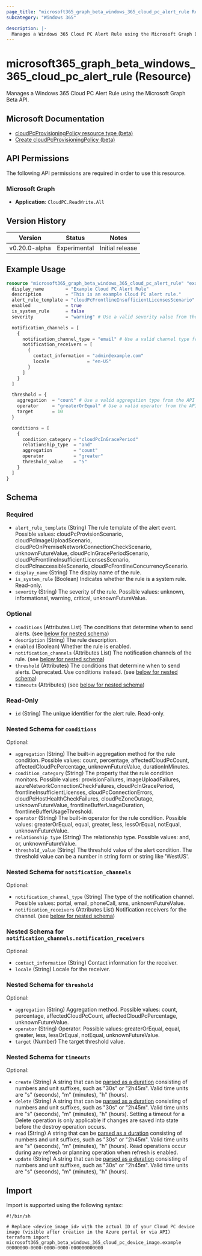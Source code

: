 ```yaml
---
page_title: "microsoft365_graph_beta_windows_365_cloud_pc_alert_rule Resource - terraform-provider-microsoft365"
subcategory: "Windows 365"

description: |-
  Manages a Windows 365 Cloud PC Alert Rule using the Microsoft Graph Beta API.
---
```


# microsoft365_graph_beta_windows_365_cloud_pc_alert_rule (Resource)

Manages a Windows 365 Cloud PC Alert Rule using the Microsoft Graph Beta API.

## Microsoft Documentation

- [cloudPcProvisioningPolicy resource type (beta)](https://learn.microsoft.com/en-us/graph/api/resources/cloudpcprovisioningpolicy?view=graph-rest-beta)
- [Create cloudPcProvisioningPolicy (beta)](https://learn.microsoft.com/en-us/graph/api/virtualendpoint-post-provisioningpolicies?view=graph-rest-beta)

## API Permissions

The following API permissions are required in order to use this resource.

### Microsoft Graph

- **Application**: `CloudPC.ReadWrite.All`

## Version History

| Version | Status | Notes |
|---------|--------|-------|
| v0.20.0-alpha | Experimental | Initial release |

## Example Usage

```terraform
resource "microsoft365_graph_beta_windows_365_cloud_pc_alert_rule" "example" {
  display_name        = "Example Cloud PC Alert Rule"
  description         = "This is an example Cloud PC alert rule."
  alert_rule_template = "cloudPcFrontlineInsufficientLicensesScenario" # Use a valid template value from the API
  enabled             = true
  is_system_rule      = false
  severity            = "warning" # Use a valid severity value from the API

  notification_channels = [
    {
      notification_channel_type = "email" # Use a valid channel type from the API
      notification_receivers = [
        {
          contact_information = "admin@example.com"
          locale              = "en-US"
        }
      ]
    }
  ]

  threshold = {
    aggregation  = "count" # Use a valid aggregation type from the API
    operator     = "greaterOrEqual" # Use a valid operator from the API
    target       = 10
  }

  conditions = [
    {
      condition_category = "cloudPcInGracePeriod"
      relationship_type  = "and"
      aggregation        = "count"
      operator           = "greater"
      threshold_value    = "5"
    }
  ]
}
```

<!-- schema generated by tfplugindocs -->
## Schema

### Required

- `alert_rule_template` (String) The rule template of the alert event. Possible values: cloudPcProvisionScenario, cloudPcImageUploadScenario, cloudPcOnPremiseNetworkConnectionCheckScenario, unknownFutureValue, cloudPcInGracePeriodScenario, cloudPcFrontlineInsufficientLicensesScenario, cloudPcInaccessibleScenario, cloudPcFrontlineConcurrencyScenario.
- `display_name` (String) The display name of the rule.
- `is_system_rule` (Boolean) Indicates whether the rule is a system rule. Read-only.
- `severity` (String) The severity of the rule. Possible values: unknown, informational, warning, critical, unknownFutureValue.

### Optional

- `conditions` (Attributes List) The conditions that determine when to send alerts. (see [below for nested schema](#nestedatt--conditions))
- `description` (String) The rule description.
- `enabled` (Boolean) Whether the rule is enabled.
- `notification_channels` (Attributes List) The notification channels of the rule. (see [below for nested schema](#nestedatt--notification_channels))
- `threshold` (Attributes) The conditions that determine when to send alerts. Deprecated. Use conditions instead. (see [below for nested schema](#nestedatt--threshold))
- `timeouts` (Attributes) (see [below for nested schema](#nestedatt--timeouts))

### Read-Only

- `id` (String) The unique identifier for the alert rule. Read-only.

<a id="nestedatt--conditions"></a>
### Nested Schema for `conditions`

Optional:

- `aggregation` (String) The built-in aggregation method for the rule condition. Possible values: count, percentage, affectedCloudPcCount, affectedCloudPcPercentage, unknownFutureValue, durationInMinutes.
- `condition_category` (String) The property that the rule condition monitors. Possible values: provisionFailures, imageUploadFailures, azureNetworkConnectionCheckFailures, cloudPcInGracePeriod, frontlineInsufficientLicenses, cloudPcConnectionErrors, cloudPcHostHealthCheckFailures, cloudPcZoneOutage, unknownFutureValue, frontlineBufferUsageDuration, frontlineBufferUsageThreshold.
- `operator` (String) The built-in operator for the rule condition. Possible values: greaterOrEqual, equal, greater, less, lessOrEqual, notEqual, unknownFutureValue.
- `relationship_type` (String) The relationship type. Possible values: and, or, unknownFutureValue.
- `threshold_value` (String) The threshold value of the alert condition. The threshold value can be a number in string form or string like 'WestUS'.


<a id="nestedatt--notification_channels"></a>
### Nested Schema for `notification_channels`

Optional:

- `notification_channel_type` (String) The type of the notification channel. Possible values: portal, email, phoneCall, sms, unknownFutureValue.
- `notification_receivers` (Attributes List) Notification receivers for the channel. (see [below for nested schema](#nestedatt--notification_channels--notification_receivers))

<a id="nestedatt--notification_channels--notification_receivers"></a>
### Nested Schema for `notification_channels.notification_receivers`

Optional:

- `contact_information` (String) Contact information for the receiver.
- `locale` (String) Locale for the receiver.



<a id="nestedatt--threshold"></a>
### Nested Schema for `threshold`

Optional:

- `aggregation` (String) Aggregation method. Possible values: count, percentage, affectedCloudPcCount, affectedCloudPcPercentage, unknownFutureValue.
- `operator` (String) Operator. Possible values: greaterOrEqual, equal, greater, less, lessOrEqual, notEqual, unknownFutureValue.
- `target` (Number) The target threshold value.


<a id="nestedatt--timeouts"></a>
### Nested Schema for `timeouts`

Optional:

- `create` (String) A string that can be [parsed as a duration](https://pkg.go.dev/time#ParseDuration) consisting of numbers and unit suffixes, such as "30s" or "2h45m". Valid time units are "s" (seconds), "m" (minutes), "h" (hours).
- `delete` (String) A string that can be [parsed as a duration](https://pkg.go.dev/time#ParseDuration) consisting of numbers and unit suffixes, such as "30s" or "2h45m". Valid time units are "s" (seconds), "m" (minutes), "h" (hours). Setting a timeout for a Delete operation is only applicable if changes are saved into state before the destroy operation occurs.
- `read` (String) A string that can be [parsed as a duration](https://pkg.go.dev/time#ParseDuration) consisting of numbers and unit suffixes, such as "30s" or "2h45m". Valid time units are "s" (seconds), "m" (minutes), "h" (hours). Read operations occur during any refresh or planning operation when refresh is enabled.
- `update` (String) A string that can be [parsed as a duration](https://pkg.go.dev/time#ParseDuration) consisting of numbers and unit suffixes, such as "30s" or "2h45m". Valid time units are "s" (seconds), "m" (minutes), "h" (hours).


## Import

Import is supported using the following syntax:

```shell
#!/bin/sh

# Replace <device_image_id> with the actual ID of your Cloud PC device image (visible after creation in the Azure portal or via API)
terraform import microsoft365_graph_beta_windows_365_cloud_pc_device_image.example 00000000-0000-0000-0000-000000000000
``` 